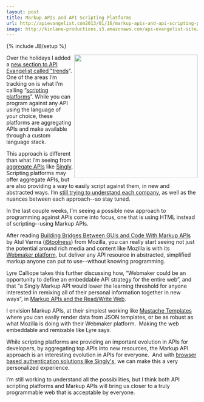 ```yaml
---
layout: post
title: Markup APIs and API Scripting Platforms
url: http://apievangelist.com2013/01/16/markup-apis-and-api-scripting-platforms/
image: http://kinlane-productions.s3.amazonaws.com/api-evangelist-site/blog/markup-api.png
---
```

{% include JB/setup %}<p>
     <img src="https://s3.amazonaws.com/kinlane-productions/api-evangelist/scripting-platforms/markup-api.png"  width="325" align="right" />
</p>
<p>
     Over the holidays I added a <a title="new section to API Evangelist called trends" href="http://apievangelist.com/trends/">new section to API Evangelist called "trends</a>". One of the areas I’m tracking on is what I’m calling “<a href="/trends/scripting-platforms.php">scripting platforms</a>”. While you can program against any API using the language of your choice, these platforms are aggregating APIs and make available through a custom language stack.
</p>
<p>
     This approach is different than what I’m seeing from <a title="aggregate APIs" href="/trends/aggregation.php">aggregate APIs</a> like <a title="Singly" href="http://singly.com">Singly</a>. Scripting platforms may offer aggregate APIs, but are also providing a way to easily script against them, in new and abstracted ways. I’m <a href="/2012/12/19/taking-apis-to-next-level-with-api-scripting-platforms/">still trying to understand each company</a>, as well as the nuances between each approach--so stay tuned.
</p>
<p>
     In the last couple weeks, I’m seeing a possible new approach to programming against APIs come into focus, one that is using HTML instead of scripting--using Markup APIs.
</p>
<p>
     After reading <a title="Building Bridges Between GUIs and Code With Markup APIs" href="http://www.toolness.com/wp/2013/01/building-bridges-between-guis-and-code-with-markup-apis/">Building Bridges Between GUIs and Code With Markup APIs</a> by Atul Varma (<a href="https://twitter.com/toolness">@toolness</a>) from Mozilla, you can really start seeing not just the potential around rich media and content like Mozilla is with its <a href="https://webmaker.org/en-US/">Webmaker platform</a>, but deliver any API resource in abstracted, simplified markup anyone can put to use--without knowing programming.
</p>
<p>
     Lyre Calliope takes this further discussing how, “Webmaker could be an opportunity to define an embeddable API strategy for the entire web”, and that “a Singly Markup API would lower the learning threshold for anyone interested in remixing all of their personal information together in new ways”, in <a href="http://captaincalliope.net/2013/01/15/markup-apis-and-the-readwrite-web/">Markup APIs and the Read/Write Web</a>.
</p>
<p>
     I envision Markup APIs, at their simplest working like <a href="http://mustache.github.com/">Mustache Templates</a> where you can easily render data from JSON templates, or be as robust as what Mozilla is doing with their Webmaker platform.  Making the web embeddable and remixable like Lyre says. 
</p>
<p>
     While scripting platforms are providing an important evolution in APIs for developers, by aggregating top APIs into new resources, the Markup API approach is an interesting evolution in APIs for everyone.  And with <a href="https://singly.com/docs/data/authorizationBrowser-based-Client-Apps">browser based authentication solutions like Singly's</a>, we can make this a very personalized experience.
</p>
<p>
     I’m still working to understand all the possibilities, but I think both API scripting platforms and Markup APIs will bring us closer to a truly programmable web that is acceptable by everyone.
</p>
